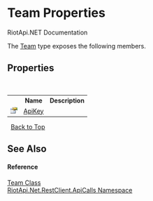 # Team Properties
RiotApi.NET Documentation 

The <a href="d8b9c1af-1c66-1ccf-4fa0-2ccc49c6800f">Team</a> type exposes the following members.


## Properties
&nbsp;<table><tr><th></th><th>Name</th><th>Description</th></tr><tr><td>![Public property](media/pubproperty.gif "Public property")</td><td><a href="2012ac47-2c64-4318-d6cc-f6f5266ca329">ApiKey</a></td><td /></tr></table>&nbsp;
<a href="#team-properties">Back to Top</a>

## See Also


#### Reference
<a href="d8b9c1af-1c66-1ccf-4fa0-2ccc49c6800f">Team Class</a><br /><a href="ce503962-9d76-4097-585e-86aa8997f5c3">RiotApi.Net.RestClient.ApiCalls Namespace</a><br />